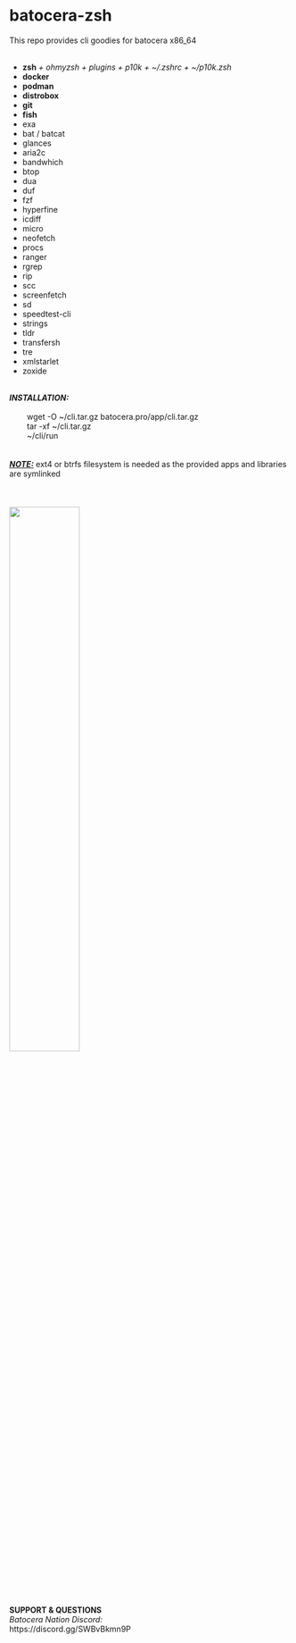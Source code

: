 # batocera-zsh
</b></i>This repo provides cli goodies for batocera x86_64 </i><br><br>
- **zsh** *+ ohmyzsh + plugins + p10k + ~/.zshrc + ~/p10k.zsh*
- **docker**
- **podman**
- **distrobox**
- **git**
- **fish**
- exa
- bat / batcat
- glances
- aria2c
- bandwhich
- btop 
- dua
- duf
- fzf
- hyperfine
- icdiff 
- micro
- neofetch
- procs
- ranger
- rgrep
- rip
- scc
- screenfetch
- sd
- speedtest-cli
- strings
- tldr
- transfersh
- tre
- xmlstarlet
- zoxide 
</b><br>
<br>
<b><i>INSTALLATION:</i></b><br><br>
&nbsp;&nbsp;&nbsp;&nbsp;&nbsp;&nbsp;&nbsp;&nbsp;wget -O ~/cli.tar.gz batocera.pro/app/cli.tar.gz <br>
&nbsp;&nbsp;&nbsp;&nbsp;&nbsp;&nbsp;&nbsp;&nbsp;tar -xf ~/cli.tar.gz <br>
&nbsp;&nbsp;&nbsp;&nbsp;&nbsp;&nbsp;&nbsp;&nbsp;~/cli/run <br>
</font></b></i><br><br>
<u><b><i>NOTE:</i></b></u> ext4 or btrfs filesystem is needed as the provided apps and libraries are symlinked <br>
</i>
<br>
<br>
<br>
<img src=https://github.com/uureel/batocera-zsh/assets/116395185/8adbb9c8-8745-48bd-9003-15616101a7ef style="width: 50%; height: 50%;"></img>
<br>
<br>
<b>SUPPORT & QUESTIONS</b> <br> 
<i>Batocera Nation Discord:</i><br>
https://discord.gg/SWBvBkmn9P
